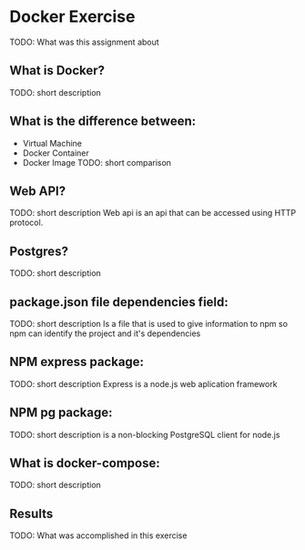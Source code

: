 # Docker Exercise
TODO: What was this assignment about

## What is Docker?
TODO: short description

## What is the difference between:
* Virtual Machine
* Docker Container
* Docker Image
TODO: short comparison

## Web API?
TODO: short description
Web api is an api that can be accessed using HTTP protocol.

## Postgres?
TODO: short description

## package.json file dependencies field:
TODO: short description
Is a file that is used to give information to npm so npm can identify the project and it's dependencies
## NPM express package:
TODO: short description
Express is a node.js web aplication framework
## NPM pg package:
TODO: short description
is a non-blocking PostgreSQL client for node.js
## What is docker-compose:
TODO: short description

## Results
TODO: What was accomplished in this exercise